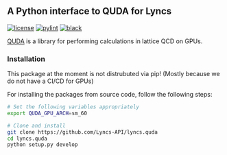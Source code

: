 ## A Python interface to QUDA for Lyncs

<!--
[![python](https://img.shields.io/pypi/pyversions/lyncs_quda.svg?logo=python&logoColor=white)](https://pypi.org/project/lyncs_quda/)
[![pypi](https://img.shields.io/pypi/v/lyncs_quda.svg?logo=python&logoColor=white)](https://pypi.org/project/lyncs_quda/)
[![codecov](https://img.shields.io/codecov/c/github/Lyncs-API/lyncs.quda?logo=codecov&logoColor=white)](https://codecov.io/gh/Lyncs-API/lyncs.quda)
[![build & test](https://img.shields.io/github/workflow/status/Lyncs-API/lyncs.quda/build%20&%20test?logo=github&logoColor=white)](https://github.com/Lyncs-API/lyncs.quda/actions)
-->
[![license](https://img.shields.io/github/license/Lyncs-API/lyncs.quda?logo=github&logoColor=white)](https://github.com/Lyncs-API/lyncs.quda/blob/master/LICENSE)
[![pylint](https://img.shields.io/badge/pylint%20score-8.5%2F10-yellowgreen?logo=python&logoColor=white)](http://pylint.pycqa.org/)
[![black](https://img.shields.io/badge/code%20style-black-000000.svg?logo=codefactor&logoColor=white)](https://github.com/ambv/black)


[QUDA](http://lattice.github.io/quda/) is a library for performing calculations in lattice QCD on GPUs.


### Installation

This package at the moment is not distrubuted via pip!
(Mostly because we do not have a CI/CD for GPUs)

For installing the packages from source code, follow the following steps:

```bash
# Set the following variables appropriately
export QUDA_GPU_ARCH=sm_60

# Clone and install
git clone https://github.com/Lyncs-API/lyncs.quda
cd lyncs.quda
python setup.py develop
```
